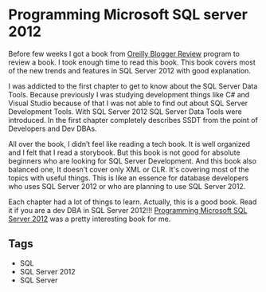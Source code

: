 # Programming Microsoft SQL server 2012

Before few weeks I got a book from [Oreilly Blogger Review](http://oreilly.com/bloggers/) program to review a book. I took enough time to read this book. This book covers most of the new trends and features in SQL Server 2012 with good explanation.

I was addicted to the first chapter to get to know about the SQL Server Data Tools. Because previously I was studying development things like C# and Visual Studio because of that I was not able to find out about SQL Server Development Tools. With SQL Server 2012 SQL Server Data Tools were introduced. In the first chapter completely describes SSDT from the point of Developers and Dev DBAs.

All over the book, I didn’t feel like reading a tech book. It is well organized and I felt that I read a storybook. But this book is not good for absolute beginners who are looking for SQL Server Development. And this book also balanced one, It doesn’t cover only XML or CLR. It's covering most of the topics with useful things. This is like an essence for database developers who uses SQL Server 2012 or who are planning to use SQL Server 2012.

Each chapter had a lot of things to learn. Actually, this is a good book. Read it if you are a dev DBA in SQL Server 2012!!! [Programming Microsoft SQL Server 2012](http://shop.oreilly.com/product/0790145322357.do) was a pretty interesting book for me.

## Tags

- SQL
- SQL Server 2012
- SQL Server
